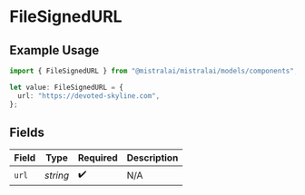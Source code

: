 # FileSignedURL

## Example Usage

```typescript
import { FileSignedURL } from "@mistralai/mistralai/models/components";

let value: FileSignedURL = {
  url: "https://devoted-skyline.com",
};
```

## Fields

| Field              | Type               | Required           | Description        |
| ------------------ | ------------------ | ------------------ | ------------------ |
| `url`              | *string*           | :heavy_check_mark: | N/A                |